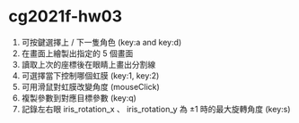# cg2021f-hw03

1. 可按鍵選擇上 / 下一隻角色 (key:a and key:d)
2. 在畫面上繪製出指定的 5 個畫面 
3. 讀取上次的座標後在眼睛上畫出分割線
4. 可選擇當下控制哪個虹膜 (key:1, key:2)
4. 可用滑鼠對虹膜改變角度 (mouseClick)
5. 複製參數到對應目標參數 (key:q)
6. 記錄左右眼 iris_rotation_x 、 iris_rotation_y 為 ±1 時的最大旋轉角度 (key:s)